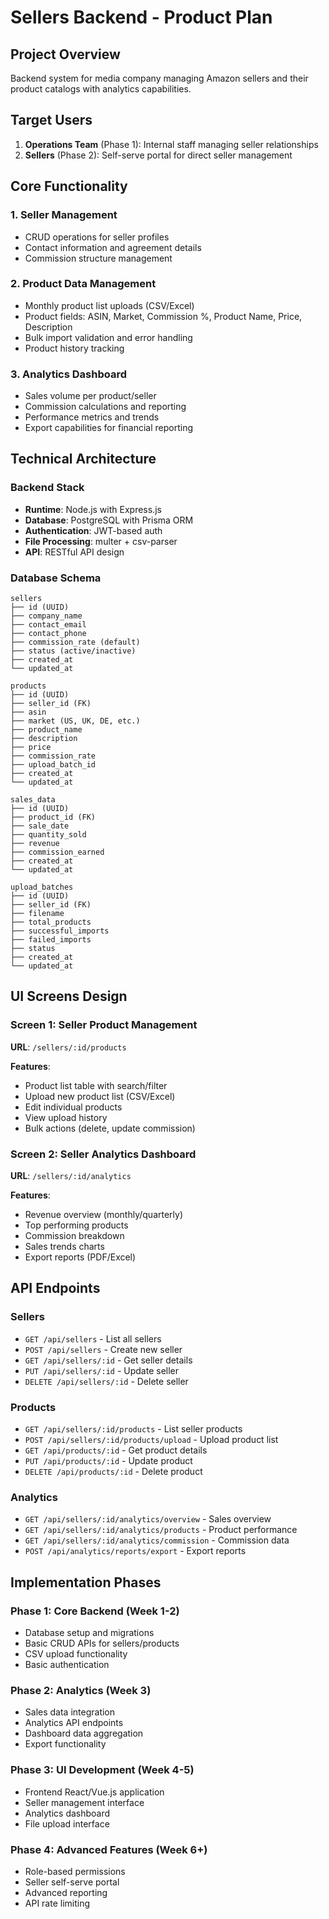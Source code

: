 # Sellers Backend - Product Plan

## Project Overview
Backend system for media company managing Amazon sellers and their product catalogs with analytics capabilities.

## Target Users
1. **Operations Team** (Phase 1): Internal staff managing seller relationships
2. **Sellers** (Phase 2): Self-serve portal for direct seller management

## Core Functionality

### 1. Seller Management
- CRUD operations for seller profiles
- Contact information and agreement details
- Commission structure management

### 2. Product Data Management
- Monthly product list uploads (CSV/Excel)
- Product fields: ASIN, Market, Commission %, Product Name, Price, Description
- Bulk import validation and error handling
- Product history tracking

### 3. Analytics Dashboard
- Sales volume per product/seller
- Commission calculations and reporting
- Performance metrics and trends
- Export capabilities for financial reporting

## Technical Architecture

### Backend Stack
- **Runtime**: Node.js with Express.js
- **Database**: PostgreSQL with Prisma ORM
- **Authentication**: JWT-based auth
- **File Processing**: multer + csv-parser
- **API**: RESTful API design

### Database Schema
```
sellers
├── id (UUID)
├── company_name
├── contact_email
├── contact_phone
├── commission_rate (default)
├── status (active/inactive)
├── created_at
└── updated_at

products
├── id (UUID)
├── seller_id (FK)
├── asin
├── market (US, UK, DE, etc.)
├── product_name
├── description
├── price
├── commission_rate
├── upload_batch_id
├── created_at
└── updated_at

sales_data
├── id (UUID)
├── product_id (FK)
├── sale_date
├── quantity_sold
├── revenue
├── commission_earned
├── created_at
└── updated_at

upload_batches
├── id (UUID)
├── seller_id (FK)
├── filename
├── total_products
├── successful_imports
├── failed_imports
├── status
├── created_at
└── updated_at
```

## UI Screens Design

### Screen 1: Seller Product Management
**URL**: `/sellers/:id/products`

**Features**:
- Product list table with search/filter
- Upload new product list (CSV/Excel)
- Edit individual products
- View upload history
- Bulk actions (delete, update commission)

### Screen 2: Seller Analytics Dashboard
**URL**: `/sellers/:id/analytics`

**Features**:
- Revenue overview (monthly/quarterly)
- Top performing products
- Commission breakdown
- Sales trends charts
- Export reports (PDF/Excel)

## API Endpoints

### Sellers
- `GET /api/sellers` - List all sellers
- `POST /api/sellers` - Create new seller
- `GET /api/sellers/:id` - Get seller details
- `PUT /api/sellers/:id` - Update seller
- `DELETE /api/sellers/:id` - Delete seller

### Products
- `GET /api/sellers/:id/products` - List seller products
- `POST /api/sellers/:id/products/upload` - Upload product list
- `GET /api/products/:id` - Get product details
- `PUT /api/products/:id` - Update product
- `DELETE /api/products/:id` - Delete product

### Analytics
- `GET /api/sellers/:id/analytics/overview` - Sales overview
- `GET /api/sellers/:id/analytics/products` - Product performance
- `GET /api/sellers/:id/analytics/commission` - Commission data
- `POST /api/analytics/reports/export` - Export reports

## Implementation Phases

### Phase 1: Core Backend (Week 1-2)
- Database setup and migrations
- Basic CRUD APIs for sellers/products
- CSV upload functionality
- Basic authentication

### Phase 2: Analytics (Week 3)
- Sales data integration
- Analytics API endpoints
- Dashboard data aggregation
- Export functionality

### Phase 3: UI Development (Week 4-5)
- Frontend React/Vue.js application
- Seller management interface
- Analytics dashboard
- File upload interface

### Phase 4: Advanced Features (Week 6+)
- Role-based permissions
- Seller self-serve portal
- Advanced reporting
- API rate limiting